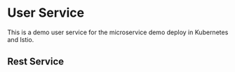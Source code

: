# User Service
This is a demo user service for the microservice demo deploy in Kubernetes and Istio.

## Rest Service 